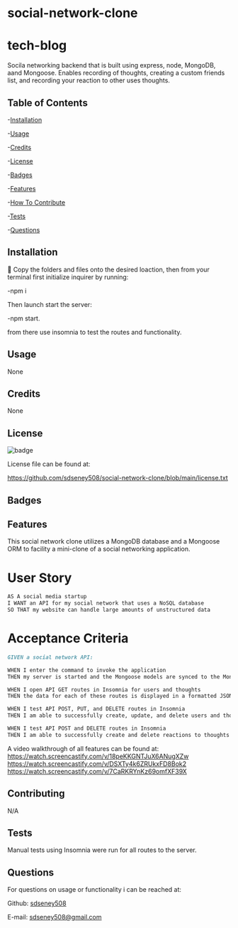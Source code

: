 # social-network-clone

# tech-blog
Socila networking backend that is built using express, node, MongoDB, aand Mongoose.  Enables recording of thoughts, creating a custom friends list, and recording your reaction to other uses thoughts.

## Table of Contents
 -[Installation](#installation)

 -[Usage](#usage)

 -[Credits](#credits)

 -[License](#license)

 -[Badges](#badges)

 -[Features](#features)

 -[How To Contribute](#contributing)

 -[Tests](#tests)

 -[Questions](#questions)


 ## Installation
 💾 Copy the folders and files onto the desired loaction, then from your terminal first initialize inquirer by running: 
 
 -npm i

 Then launch start the server:

 -npm start.

from there use insomnia to test the routes and functionality.

 ## Usage
 None

 ## Credits
 None

 ## License
 ![badge](https://img.shields.io/badge/license-MIT-blue)

License file can be found at:  

https://github.com/sdseney508/social-network-clone/blob/main/license.txt

 ## Badges

 ## Features
This social network clone utilizes a MongoDB database and a Mongoose ORM to facility a mini-clone of a social networking application.

# User Story

```md
AS A social media startup
I WANT an API for my social network that uses a NoSQL database
SO THAT my website can handle large amounts of unstructured data
```

# Acceptance Criteria

```md
GIVEN a social network API:

WHEN I enter the command to invoke the application
THEN my server is started and the Mongoose models are synced to the MongoDB database

WHEN I open API GET routes in Insomnia for users and thoughts
THEN the data for each of these routes is displayed in a formatted JSON

WHEN I test API POST, PUT, and DELETE routes in Insomnia
THEN I am able to successfully create, update, and delete users and thoughts in my database

WHEN I test API POST and DELETE routes in Insomnia
THEN I am able to successfully create and delete reactions to thoughts and add and remove friends to a user’s friend list
```
 
A video walkthrough of all features can be found at:    
https://watch.screencastify.com/v/18peKKGNTJuX6ANugXZw     
https://watch.screencastify.com/v/DSXTy4k6ZRUkxFD8Bok2     
https://watch.screencastify.com/v/7CaRKRYnKz69omfXF39X     

 ## Contributing 
 N/A

 ## Tests
Manual tests using Insomnia were run for all routes to the server.  

 ## Questions
For questions on usage or functionality i can be reached at:

Github: [sdseney508](https://github.com/sdseney508)

E-mail: sdseney508@gmail.com
